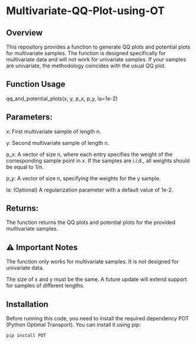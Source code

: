 # Multivariate-QQ-Plot-using-OT
## Overview

This repository provides a function to generate QQ plots and potential plots for multivariate samples. The function is designed specifically for multivariate data and will not work for univariate samples. If your samples are univariate, the methodology coincides with the usual QQ plot.

## Function Usage

qq_and_potential_plots(x, y, p_x, p_y, la=1e-2)

## Parameters:

x: First multivariate sample of length n.

y: Second multivariate sample of length n.

p_x: A vector of size n, where each entry specifies the weight of the corresponding sample point in x. If the samples are i.i.d., all weights should be equal to 1/n.

p_y: A vector of size n, specifying the weights for the y sample.

la: (Optional) A regularization parameter with a default value of 1e-2.

## Returns:

The function returns the QQ plots and potential plots for the provided multivariate samples.

## ⚠ Important Notes

The function only works for multivariate samples. It is not designed for univariate data.

The size of x and y must be the same. A future update will extend support for samples of different lengths.

## Installation

Before running this code, you need to install the required dependency POT (Python Optimal Transport). You can install it using pip:

`pip install POT`
